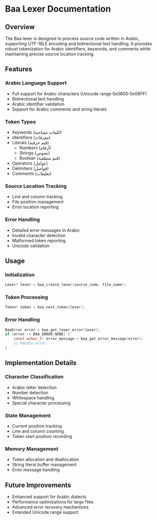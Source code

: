 # Baa Lexer Documentation

## Overview
The Baa lexer is designed to process source code written in Arabic, supporting UTF-16LE encoding and bidirectional text handling. It provides robust tokenization for Arabic identifiers, keywords, and comments while maintaining precise source location tracking.

## Features

### Arabic Language Support
- Full support for Arabic characters (Unicode range 0x0600-0x06FF)
- Bidirectional text handling
- Arabic identifier validation
- Support for Arabic comments and string literals

### Token Types
- Keywords (كلمات مفتاحية)
- Identifiers (معرفات)
- Literals (قيم حرفية)
  - Numbers (أرقام)
  - Strings (نصوص)
  - Boolean (قيم منطقية)
- Operators (عوامل)
- Delimiters (فواصل)
- Comments (تعليقات)

### Source Location Tracking
- Line and column tracking
- File position management
- Error location reporting

### Error Handling
- Detailed error messages in Arabic
- Invalid character detection
- Malformed token reporting
- Unicode validation

## Usage

### Initialization
```c
Lexer* lexer = baa_create_lexer(source_code, file_name);
```

### Token Processing
```c
Token* token = baa_next_token(lexer);
```

### Error Handling
```c
BaaError error = baa_get_lexer_error(lexer);
if (error != BAA_ERROR_NONE) {
    const wchar_t* error_message = baa_get_error_message(error);
    // Handle error
}
```

## Implementation Details

### Character Classification
- Arabic letter detection
- Number detection
- Whitespace handling
- Special character processing

### State Management
- Current position tracking
- Line and column counting
- Token start position recording

### Memory Management
- Token allocation and deallocation
- String literal buffer management
- Error message handling

## Future Improvements
- Enhanced support for Arabic dialects
- Performance optimizations for large files
- Advanced error recovery mechanisms
- Extended Unicode range support
